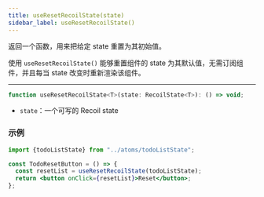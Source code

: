 ```yaml
---
title: useResetRecoilState(state)
sidebar_label: useResetRecoilState()
---
```


返回一个函数，用来把给定 state 重置为其初始值。

使用 `useResetRecoilState()` 能够重置组件的 state 为其默认值，无需订阅组件，并且每当 state 改变时重新渲染该组件。

---

```jsx
function useResetRecoilState<T>(state: RecoilState<T>): () => void;
```

- `state`：一个可写的 Recoil state

### 示例

```jsx
import {todoListState} from "../atoms/todoListState";

const TodoResetButton = () => {
  const resetList = useResetRecoilState(todoListState);
  return <button onClick={resetList}>Reset</button>;
};
```
